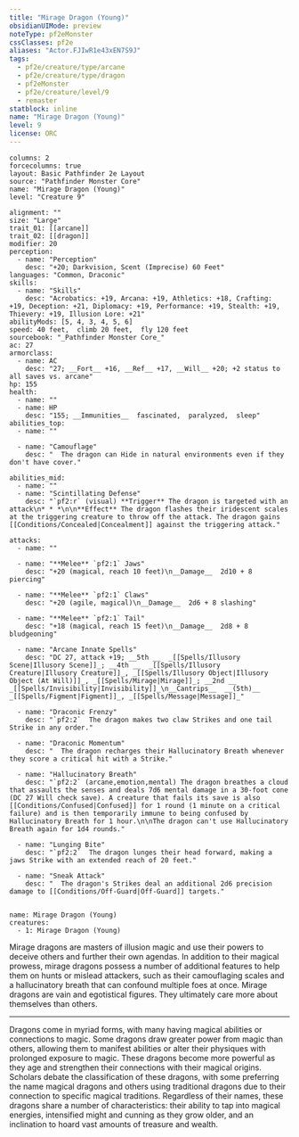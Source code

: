 ```yaml
---
title: "Mirage Dragon (Young)"
obsidianUIMode: preview
noteType: pf2eMonster
cssClasses: pf2e
aliases: "Actor.FJIwR1e43xEN7S9J" 
tags:
  - pf2e/creature/type/arcane
  - pf2e/creature/type/dragon
  - pf2eMonster
  - pf2e/creature/level/9
  - remaster
statblock: inline
name: "Mirage Dragon (Young)"
level: 9
license: ORC
---
```


```statblock
columns: 2
forcecolumns: true
layout: Basic Pathfinder 2e Layout
source: "Pathfinder Monster Core"
name: "Mirage Dragon (Young)"
level: "Creature 9"

alignment: ""
size: "Large"
trait_01: [[arcane]]
trait_02: [[dragon]]
modifier: 20
perception:
  - name: "Perception"
    desc: "+20; Darkvision, Scent (Imprecise) 60 Feet"
languages: "Common, Draconic"
skills:
  - name: "Skills"
    desc: "Acrobatics: +19, Arcana: +19, Athletics: +18, Crafting: +19, Deception: +21, Diplomacy: +19, Performance: +19, Stealth: +19, Thievery: +19, Illusion Lore: +21"
abilityMods: [5, 4, 3, 4, 5, 6]
speed: 40 feet,  climb 20 feet,  fly 120 feet
sourcebook: "_Pathfinder Monster Core_"
ac: 27
armorclass:
  - name: AC
    desc: "27; __Fort__ +16, __Ref__ +17, __Will__ +20; +2 status to all saves vs. arcane"
hp: 155
health:
  - name: ""
  - name: HP
    desc: "155; __Immunities__  fascinated,  paralyzed,  sleep"
abilities_top:
  - name: ""

  - name: "Camouflage"
    desc: "  The dragon can Hide in natural environments even if they don't have cover."

abilities_mid:
  - name: ""
  - name: "Scintillating Defense"
    desc: "`pf2:r` (visual) **Trigger** The dragon is targeted with an attack\n* * *\n\n**Effect** The dragon flashes their iridescent scales at the triggering creature to throw off the attack. The dragon gains [[Conditions/Concealed|Concealment]] against the triggering attack."

attacks:
  - name: ""

  - name: "**Melee** `pf2:1` Jaws"
    desc: "+20 (magical, reach 10 feet)\n__Damage__  2d10 + 8 piercing"

  - name: "**Melee** `pf2:1` Claws"
    desc: "+20 (agile, magical)\n__Damage__  2d6 + 8 slashing"

  - name: "**Melee** `pf2:1` Tail"
    desc: "+18 (magical, reach 15 feet)\n__Damage__  2d8 + 8 bludgeoning"

  - name: "Arcane Innate Spells"
    desc: "DC 27, attack +19; __5th __  _[[Spells/Illusory Scene|Illusory Scene]]_; __4th __  _[[Spells/Illusory Creature|Illusory Creature]]_, _[[Spells/Illusory Object|Illusory Object (At Will)]]_, _[[Spells/Mirage|Mirage]]_; __2nd __  _[[Spells/Invisibility|Invisibility]]_\n__Cantrips__  __(5th)__ _[[Spells/Figment|Figment]]_, _[[Spells/Message|Message]]_"

  - name: "Draconic Frenzy"
    desc: "`pf2:2`  The dragon makes two claw Strikes and one tail Strike in any order."

  - name: "Draconic Momentum"
    desc: "  The dragon recharges their Hallucinatory Breath whenever they score a critical hit with a Strike."

  - name: "Hallucinatory Breath"
    desc: "`pf2:2` (arcane,emotion,mental) The dragon breathes a cloud that assaults the senses and deals 7d6 mental damage in a 30-foot cone (DC 27 Will check save). A creature that fails its save is also [[Conditions/Confused|Confused]] for 1 round (1 minute on a critical failure) and is then temporarily immune to being confused by Hallucinatory Breath for 1 hour.\n\nThe dragon can't use Hallucinatory Breath again for 1d4 rounds."

  - name: "Lunging Bite"
    desc: "`pf2:2`  The dragon lunges their head forward, making a jaws Strike with an extended reach of 20 feet."

  - name: "Sneak Attack"
    desc: "  The dragon's Strikes deal an additional 2d6 precision damage to [[Conditions/Off-Guard|Off-Guard]] targets."
 
```

```encounter-table
name: Mirage Dragon (Young)
creatures:
  - 1: Mirage Dragon (Young)
```



Mirage dragons are masters of illusion magic and use their powers to deceive others and further their own agendas. In addition to their magical prowess, mirage dragons possess a number of additional features to help them on hunts or mislead attackers, such as their camouflaging scales and a hallucinatory breath that can confound multiple foes at once. Mirage dragons are vain and egotistical figures. They ultimately care more about themselves than others.

* * *

Dragons come in myriad forms, with many having magical abilities or connections to magic. Some dragons draw greater power from magic than others, allowing them to manifest abilities or alter their physiques with prolonged exposure to magic. These dragons become more powerful as they age and strengthen their connections with their magical origins. Scholars debate the classification of these dragons, with some preferring the name magical dragons and others using traditional dragons due to their connection to specific magical traditions. Regardless of their names, these dragons share a number of characteristics: their ability to tap into magical energies, intensified might and cunning as they grow older, and an inclination to hoard vast amounts of treasure and wealth.

